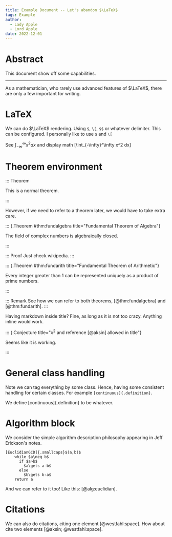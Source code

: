 ```yaml
---
title: Example Document -- Let's abandon $\LaTeX$
tags: Example
author: 
  - Lady Apple
  - Lord Apple
date: 2022-12-01
---
```


# Abstract

This document show off some capabilities.

******

As a mathematician, who rarely use advanced features of $\LaTeX$, there are only a few important for writing.

# LaTeX

We can do $\LaTeX$ rendering. Using `$`, `\[`, `$$` or whatever delimiter. 
This can be configured. I personally like to use `$` and `\[`

See $\int_{-\infty}^\infty x^2 dx$ and display math \[\int_{-\infty}^\infty x^2 dx\]

#  Theorem environment

::: Theorem

  This is a normal theorem.

:::

However, if we need to refer to a theorem later, we would have to take extra care.

::: {.Theorem #thm:fundalgebra title="Fundamental Theorem of Algebra"}

  The field of complex numbers is algebraically closed.

:::

::: Proof
Just check wikipedia.
:::

::: {.Theorem #thm:fundarith title="Fundamental Theorem of Arithmetic"}

  Every integer greater than $1$ can be represented uniquely as a product of prime numbers. 

:::

::: Remark
See how we can refer to both theorems, [@thm:fundalgebra] and [@thm:fundarith].
:::

Having markdown inside title? Fine, as long as it is not too crazy. Anything inline would work.

::: {.Conjecture title="$x^2$ and reference [@aksin] allowed in title"}

  Seems like it is working.

:::

# General class handling

Note we can tag everything by some class. Hence, having some consistent handling for certain classes. For example `[continuous]{.definition}`.

We define [continuous]{.definition} to be whatever.

# Algorithm block

We consider the simple algorithm description philosophy appearing in Jeff Erickson's notes.

```{.algorithm #alg:euclidian title="Pseudocode of the Euclidean Algorithm."}
[EuclidianGCD]{.smallcaps}$(a,b)$
    while $a\neq b$
      if $a>b$
        $a\gets a-b$
      else
        $b\gets b-a$
    return a
```

And we can refer to it too! Like this: [@alg:euclidian].

# Citations

We can also do citations, citing one element [@westfahl:space]. How about cite two elements [@aksin; @westfahl:space].